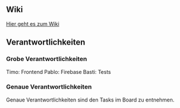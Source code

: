 ## Wiki

[Hier geht es zum Wiki](https://inf-git.fh-rosenheim.de/moa-inf/moa-sose21/eco2/-/wikis/home)

## Verantwortlichkeiten

### Grobe Verantwortlichkeiten

Timo: Frontend
Pablo: Firebase
Basti: Tests

### Genaue Verantwortlichkeiten

Genaue Verantwortlichkeiten sind den Tasks im Board zu entnehmen.
